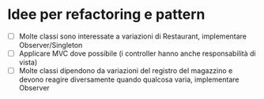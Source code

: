 # Idee per refactoring e pattern

- [ ] Molte classi sono interessate a variazioni di Restaurant, implementare Observer/Singleton
- [ ] Applicare MVC dove possibile (i controller hanno anche responsabilità di vista)
- [ ] Molte classi dipendono da variazioni del registro del magazzino e devono reagire diversamente
quando qualcosa varia, implementare Observer